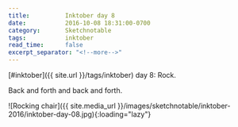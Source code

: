 ```yaml
---
title:          Inktober day 8
date:           2016-10-08 18:31:00-0700
category:       Sketchnotable
tags:           inktober
read_time:      false
excerpt_separator: "<!--more-->"
---
```

[#inktober]({{ site.url }}/tags/inktober) day 8: Rock.

Back and forth and back and forth.

![Rocking chair]({{ site.media_url }}/images/sketchnotable/inktober-2016/inktober-day-08.jpg){:loading="lazy"}

<!--more-->
